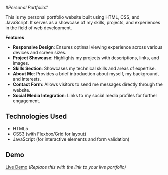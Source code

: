 *#Personal Portfolio#*

This is my personal portfolio website built using HTML, CSS, and JavaScript. It serves as a showcase of my skills, projects, and experiences in the field of web development.

**Features**

- **Responsive Design**: Ensures optimal viewing experience across various devices and screen sizes.
- **Project Showcase**: Highlights my projects with descriptions, links, and images.
- **Skills Section**: Showcases my technical skills and areas of expertise.
- **About Me**: Provides a brief introduction about myself, my background, and interests.
- **Contact Form**: Allows visitors to send me messages directly through the website.
- **Social Media Integration**: Links to my social media profiles for further engagement.

## **Technologies Used**

- HTML5
- CSS3 (with Flexbox/Grid for layout)
- JavaScript (for interactive elements and form validation)

## Demo

[Live Demo](#) *(Replace this with the link to your live portfolio)*


